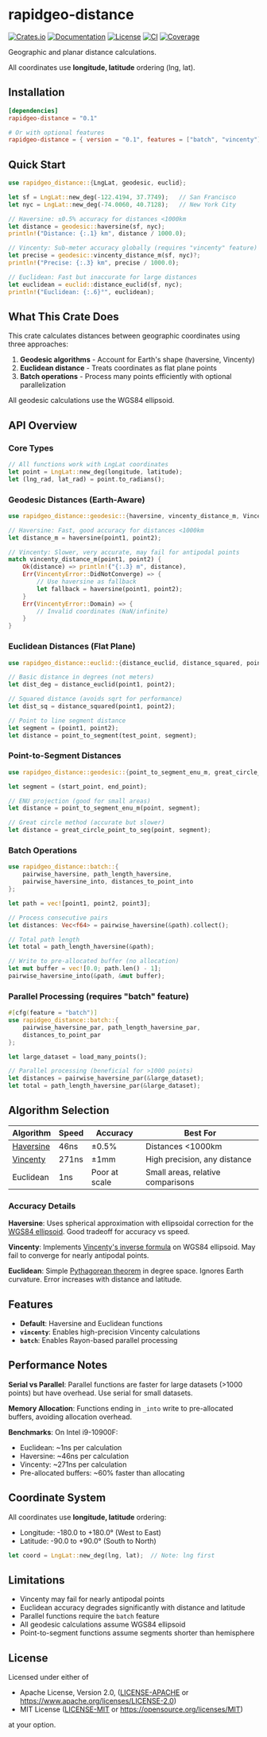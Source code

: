 # rapidgeo-distance

[![Crates.io](https://img.shields.io/crates/v/rapidgeo-distance.svg)](https://crates.io/crates/rapidgeo-distance)
[![Documentation](https://docs.rs/rapidgeo-distance/badge.svg)](https://docs.rs/rapidgeo-distance)
[![License](https://img.shields.io/badge/license-MIT%20OR%20Apache--2.0-blue.svg)](#license)
[![CI](https://github.com/gaker/rapidgeo/workflows/CI/badge.svg)](https://github.com/gaker/rapidgeo/actions)
[![Coverage](https://img.shields.io/codecov/c/github/gaker/rapidgeo)](https://codecov.io/gh/gaker/rapidgeo)

Geographic and planar distance calculations.

All coordinates use **longitude, latitude** ordering (lng, lat).

## Installation

```toml
[dependencies]
rapidgeo-distance = "0.1"

# Or with optional features
rapidgeo-distance = { version = "0.1", features = ["batch", "vincenty"] }
```

## Quick Start

```rust
use rapidgeo_distance::{LngLat, geodesic, euclid};

let sf = LngLat::new_deg(-122.4194, 37.7749);   // San Francisco
let nyc = LngLat::new_deg(-74.0060, 40.7128);   // New York City

// Haversine: ±0.5% accuracy for distances <1000km
let distance = geodesic::haversine(sf, nyc);
println!("Distance: {:.1} km", distance / 1000.0);

// Vincenty: Sub-meter accuracy globally (requires "vincenty" feature)
let precise = geodesic::vincenty_distance_m(sf, nyc)?;
println!("Precise: {:.3} km", precise / 1000.0);

// Euclidean: Fast but inaccurate for large distances
let euclidean = euclid::distance_euclid(sf, nyc);
println!("Euclidean: {:.6}°", euclidean);
```

## What This Crate Does

This crate calculates distances between geographic coordinates using three approaches:

1. **Geodesic algorithms** - Account for Earth's shape (haversine, Vincenty)
2. **Euclidean distance** - Treats coordinates as flat plane points  
3. **Batch operations** - Process many points efficiently with optional parallelization

All geodesic calculations use the WGS84 ellipsoid.

## API Overview

### Core Types

```rust
// All functions work with LngLat coordinates
let point = LngLat::new_deg(longitude, latitude);
let (lng_rad, lat_rad) = point.to_radians();
```

### Geodesic Distances (Earth-Aware)

```rust
use rapidgeo_distance::geodesic::{haversine, vincenty_distance_m, VincentyError};

// Haversine: Fast, good accuracy for distances <1000km
let distance_m = haversine(point1, point2);

// Vincenty: Slower, very accurate, may fail for antipodal points
match vincenty_distance_m(point1, point2) {
    Ok(distance) => println!("{:.3} m", distance),
    Err(VincentyError::DidNotConverge) => {
        // Use haversine as fallback
        let fallback = haversine(point1, point2);
    }
    Err(VincentyError::Domain) => {
        // Invalid coordinates (NaN/infinite)
    }
}
```

### Euclidean Distances (Flat Plane)

```rust
use rapidgeo_distance::euclid::{distance_euclid, distance_squared, point_to_segment};

// Basic distance in degrees (not meters)
let dist_deg = distance_euclid(point1, point2);

// Squared distance (avoids sqrt for performance)
let dist_sq = distance_squared(point1, point2);

// Point to line segment distance
let segment = (point1, point2);
let distance = point_to_segment(test_point, segment);
```

### Point-to-Segment Distances

```rust
use rapidgeo_distance::geodesic::{point_to_segment_enu_m, great_circle_point_to_seg};

let segment = (start_point, end_point);

// ENU projection (good for small areas)
let distance = point_to_segment_enu_m(point, segment);

// Great circle method (accurate but slower)
let distance = great_circle_point_to_seg(point, segment);
```

### Batch Operations

```rust
use rapidgeo_distance::batch::{
    pairwise_haversine, path_length_haversine,
    pairwise_haversine_into, distances_to_point_into
};

let path = vec![point1, point2, point3];

// Process consecutive pairs
let distances: Vec<f64> = pairwise_haversine(&path).collect();

// Total path length
let total = path_length_haversine(&path);

// Write to pre-allocated buffer (no allocation)
let mut buffer = vec![0.0; path.len() - 1];
pairwise_haversine_into(&path, &mut buffer);
```

### Parallel Processing (requires "batch" feature)

```rust
#[cfg(feature = "batch")]
use rapidgeo_distance::batch::{
    pairwise_haversine_par, path_length_haversine_par,
    distances_to_point_par
};

let large_dataset = load_many_points();

// Parallel processing (beneficial for >1000 points)
let distances = pairwise_haversine_par(&large_dataset);
let total = path_length_haversine_par(&large_dataset);
```

## Algorithm Selection

| Algorithm | Speed | Accuracy | Best For |
|-----------|-------|----------|----------|
| [Haversine](https://en.wikipedia.org/wiki/Haversine_formula) | 46ns | ±0.5% | Distances <1000km |
| [Vincenty](https://en.wikipedia.org/wiki/Vincenty%27s_formulae) | 271ns | ±1mm | High precision, any distance |
| Euclidean | 1ns | Poor at scale | Small areas, relative comparisons |

### Accuracy Details

**Haversine**: Uses spherical approximation with ellipsoidal correction for the [WGS84 ellipsoid](https://en.wikipedia.org/wiki/World_Geodetic_System). Good tradeoff for accuracy vs speed.

**Vincenty**: Implements [Vincenty's inverse formula](https://en.wikipedia.org/wiki/Vincenty%27s_formulae) on WGS84 ellipsoid. May fail to converge for nearly antipodal points.

**Euclidean**: Simple [Pythagorean theorem](https://en.wikipedia.org/wiki/Pythagorean_theorem) in degree space. Ignores Earth curvature. Error increases with distance and latitude.

## Features

- **Default**: Haversine and Euclidean functions
- **`vincenty`**: Enables high-precision Vincenty calculations
- **`batch`**: Enables Rayon-based parallel processing

## Performance Notes

**Serial vs Parallel**: Parallel functions are faster for large datasets (>1000 points) but have overhead. Use serial for small datasets.

**Memory Allocation**: Functions ending in `_into` write to pre-allocated buffers, avoiding allocation overhead.

**Benchmarks**: On Intel i9-10900F:
- Euclidean: ~1ns per calculation  
- Haversine: ~46ns per calculation
- Vincenty: ~271ns per calculation
- Pre-allocated buffers: ~60% faster than allocating

## Coordinate System

All coordinates use **longitude, latitude** ordering:
- Longitude: -180.0 to +180.0° (West to East)
- Latitude: -90.0 to +90.0° (South to North)

```rust
let coord = LngLat::new_deg(lng, lat);  // Note: lng first
```

## Limitations

- Vincenty may fail for nearly antipodal points
- Euclidean accuracy degrades significantly with distance and latitude
- Parallel functions require the `batch` feature
- All geodesic calculations assume WGS84 ellipsoid
- Point-to-segment functions assume segments shorter than hemisphere

## License

Licensed under either of

- Apache License, Version 2.0, ([LICENSE-APACHE](LICENSE-APACHE) or https://www.apache.org/licenses/LICENSE-2.0)
- MIT License ([LICENSE-MIT](LICENSE-MIT) or https://opensource.org/licenses/MIT)

at your option.